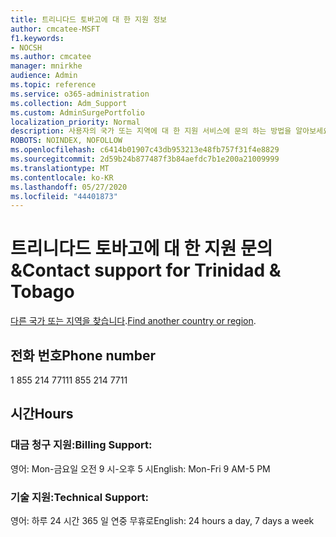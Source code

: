 ```yaml
---
title: 트리니다드 토바고에 대 한 지원 정보
author: cmcatee-MSFT
f1.keywords:
- NOCSH
ms.author: cmcatee
manager: mnirkhe
audience: Admin
ms.topic: reference
ms.service: o365-administration
ms.collection: Adm_Support
ms.custom: AdminSurgePortfolio
localization_priority: Normal
description: 사용자의 국가 또는 지역에 대 한 지원 서비스에 문의 하는 방법을 알아보세요.
ROBOTS: NOINDEX, NOFOLLOW
ms.openlocfilehash: c6414b01907c43db953213e48fb757f31f4e8829
ms.sourcegitcommit: 2d59b24b877487f3b84aefdc7b1e200a21009999
ms.translationtype: MT
ms.contentlocale: ko-KR
ms.lasthandoff: 05/27/2020
ms.locfileid: "44401873"
---
```

# <a name="contact-support-for-trinidad-amp-tobago"></a><span data-ttu-id="760ed-103">트리니다드 토바고에 대 한 지원 문의 &amp;</span><span class="sxs-lookup"><span data-stu-id="760ed-103">Contact support for Trinidad &amp; Tobago</span></span>

<span data-ttu-id="760ed-104">[다른 국가 또는 지역을 찾습니다](../contact-support-for-business-products.md).</span><span class="sxs-lookup"><span data-stu-id="760ed-104">[Find another country or region](../contact-support-for-business-products.md).</span></span>

## <a name="phone-number"></a><span data-ttu-id="760ed-105">전화 번호</span><span class="sxs-lookup"><span data-stu-id="760ed-105">Phone number</span></span>
<span data-ttu-id="760ed-106">1 855 214 7711</span><span class="sxs-lookup"><span data-stu-id="760ed-106">1 855 214 7711</span></span>

## <a name="hours"></a><span data-ttu-id="760ed-107">시간</span><span class="sxs-lookup"><span data-stu-id="760ed-107">Hours</span></span>
### <a name="billing-support"></a><span data-ttu-id="760ed-108">대금 청구 지원:</span><span class="sxs-lookup"><span data-stu-id="760ed-108">Billing Support:</span></span>

<span data-ttu-id="760ed-109">영어: Mon-금요일 오전 9 시-오후 5 시</span><span class="sxs-lookup"><span data-stu-id="760ed-109">English: Mon-Fri 9 AM-5 PM</span></span>

### <a name="technical-support"></a><span data-ttu-id="760ed-110">기술 지원:</span><span class="sxs-lookup"><span data-stu-id="760ed-110">Technical Support:</span></span>

<span data-ttu-id="760ed-111">영어: 하루 24 시간 365 일 연중 무휴로</span><span class="sxs-lookup"><span data-stu-id="760ed-111">English: 24 hours a day, 7 days a week</span></span>
